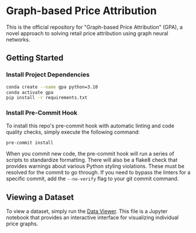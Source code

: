 # Graph-based Price Attribution

This is the official repository for "Graph-based Price Attribution" (GPA), a novel approach to solving retail price attribution using graph neural networks.

## Getting Started

### Install Project Dependencies

```bash
conda create --name gpa python=3.10
conda activate gpa
pip install -r requirements.txt
```

### Install Pre-Commit Hook

To install this repo's pre-commit hook with automatic linting and code quality checks, simply execute the following command:

```bash
pre-commit install
```

When you commit new code, the pre-commit hook will run a series of scripts to standardize formatting. There will also be a flake8 check that provides warnings about various Python styling violations. These must be resolved for the commit to go through. If you need to bypass the linters for a specific commit, add the `--no-verify` flag to your git commit command.

## Viewing a Dataset

To view a dataset, simply run the [Data Viewer](notebooks/data_viewer.ipynb). This file is a Jupyter notebook that provides an interactive interface for visualizing individual price graphs.
